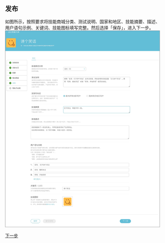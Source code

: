 ## 发布

如图所示，按照要求将技能商城分类、测试说明、国家和地区、技能摘要、描述、用户语句示例、关键词、技能图标填写完整。然后选择「保存」，进入下一步。
![](images/05-发布.png)


[下一步](private-and-compliance.md)